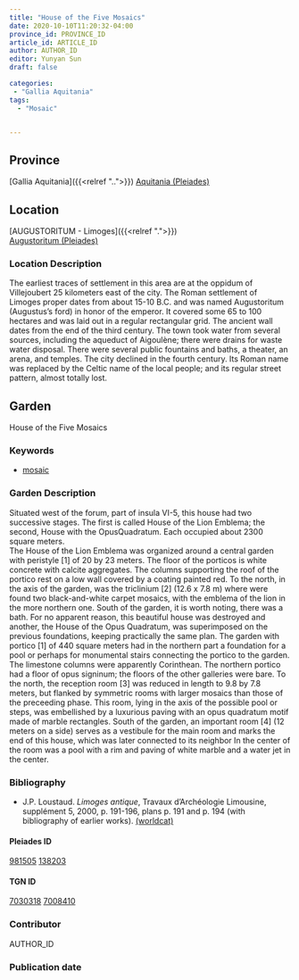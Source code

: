 ```yaml
---
title: "House of the Five Mosaics"
date: 2020-10-10T11:20:32-04:00
province_id: PROVINCE_ID
article_id: ARTICLE_ID
author: AUTHOR_ID
editor: Yunyan Sun
draft: false

categories:
 - "Gallia Aquitania"
tags:
  - "Mosaic"


---
```


## Province

[Gallia Aquitania]({{<relref "..">}})
[Aquitania (Pleiades)](https://pleiades.stoa.org/places/981505)

<!--
## Province Description
-->

## Location

[AUGUSTORITUM  - Limoges]({{<relref ".">}}) \
[Augustoritum (Pleiades)](https://pleiades.stoa.org/places/138203)

### Location Description

The earliest traces of settlement in this area are at the oppidum of Villejoubert 25 kilometers east of the city.  The Roman settlement of Limoges proper dates from about 15-10 B.C. and was named Augustoritum (Augustus’s ford) in honor of the emperor.  It covered some 65 to 100 hectares and was laid out in a regular rectangular grid. The ancient wall dates from the end of the third century.  The town took water from several sources, including the aqueduct of Aigoulène; there were drains for waste water disposal.  There were several public fountains and baths, a theater, an arena, and temples.  The city declined in the fourth century. Its Roman name was replaced by the Celtic name of the local people; and its regular street pattern, almost totally lost.




## Garden

House of the Five Mosaics

### Keywords


- [mosaic](http://vocab.getty.edu/page/aat/300240727)


### Garden Description

Situated west of the forum, part of insula VI-5, this house had two successive stages. The first is called House of the Lion Emblema; the second, House with the OpusQuadratum. Each occupied about 2300 square meters.  
The House of the Lion Emblema was organized around a central garden with peristyle [1] of 20 by 23 meters.  The floor of the porticos is white concrete with calcite aggregates.  The columns supporting the roof of the portico rest on a low wall covered by a coating painted red.  To the north, in the axis of the garden, was the triclinium [2] (12.6 x 7.8 m) where were found two black-and-white carpet mosaics, with the emblema of the lion in the more northern one.  South of the garden, it is worth noting, there was a bath.
For no apparent reason, this beautiful house was destroyed and another, the House of the Opus Quadratum, was superimposed on the previous foundations, keeping practically the same plan.  The garden with portico [1] of 440 square meters had in the northern part a foundation for a pool or perhaps for monumental stairs connecting the portico to the garden.  The limestone columns were apparently Corinthean. The northern portico had a floor of opus signinum; the floors of the other galleries were bare.  To the north, the reception room [3] was reduced in length to 9.8 by 7.8 meters, but flanked by symmetric rooms with larger mosaics than those of the preceeding phase.  This room, lying in the axis of the possible pool or steps, was embellished by a luxurious paving with an opus quadratum motif  made of marble rectangles.  South of the garden, an important room [4] (12 meters on a side) serves as a vestibule for the main room and marks the end of this house, which was later connected to its neighbor  In the center of the room was a pool with a rim and paving of white marble and a water jet in the center.  


<!--
### Maps

<!--
{{< figure src="IMG_URL" alt="ALT_TEXT" title="CAPTION" >}}
-->

<!--
### Plans
-->

<!--
### Images

{{< figure src="../images/Latimer_fig_15_or_10.1b.jpg" alt="Fig. 2: Reconstruction of the house and garden. Courtesy of K. Branigan." title="Fig. 2: Reconstruction of the house and garden. Courtesy of K. Branigan." >}}

### Dates
-->


### Bibliography

*  J.P. Loustaud. *Limoges antique*, Travaux d’Archéologie Limousine, supplément 5, 2000, p. 191-196, plans p. 191 and p. 194 (with bibliography of earlier works). [(worldcat)](http://www.worldcat.org/oclc/905772372)




<!--#### Periodo ID-->

<!-- [PERIODO_ID](https://pleiades.stoa.org/places/PLEIADES_ID) -->

#### Pleiades ID

[981505](https://pleiades.stoa.org/places/981505)
[138203](https://pleiades.stoa.org/places/138203)

#### TGN ID

[7030318](http://vocab.getty.edu/page/tgn/7030318)
[7008410](http://vocab.getty.edu/page/tgn/7008410)

### Contributor

AUTHOR_ID

### Publication date


<!--### Related articles-->

<!-- Links to other related articles. Leave blank for now -->
